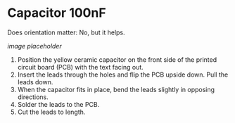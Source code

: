 # Capacitor 100nF

Does orientation matter: No, but it helps.

*image placeholder*

1. Position the yellow ceramic capacitor on the front side of the printed circuit board (PCB) with the text facing out.
2. Insert the leads through the holes and flip the PCB upside down. Pull the leads down.
3. When the capacitor fits in place, bend the leads slightly in opposing directions.
3. Solder the leads to the PCB.
4. Cut the leads to length.
